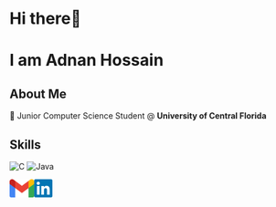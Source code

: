 # Hi there👋

# I am Adnan Hossain

## About Me
:school_satchel: Junior Computer Science Student @ **University of Central Florida**<br>

## Skills
![C](https://img.shields.io/badge/c-%2300599C.svg?style=for-the-badge&logo=verilog&logoColor=white)
![Java](https://img.shields.io/badge/Java-ED8B00?style=for-the-badge&logo=verilog&logoColor=white)


<a href="mailto:adnan400283@gmail.com">
    <img height="32" align="left" alt="Mail" src="img/gmail.png" />
</a>

<a href="https://www.linkedin.com/in/adnan-hossain-376b8a240/">
    <img height="32" align="left" alt="LinkedIn" src="img/linkedin.png" />
</a>
